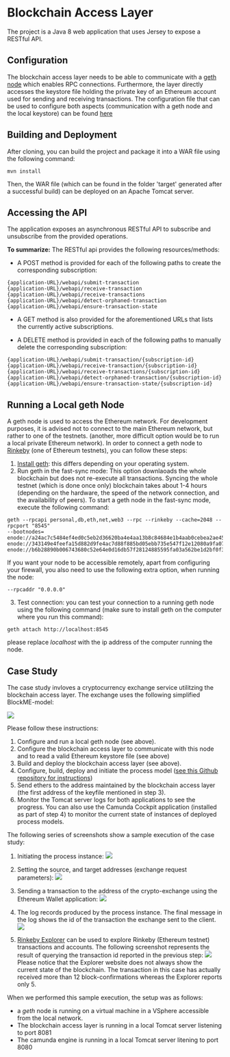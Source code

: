 # Blockchain Access Layer
The project is a Java 8 web application that uses Jersey to expose a RESTful API.

## Configuration
The blockchain access layer needs to be able to communicate with a [geth node](https://github.com/ethereum/go-ethereum)
which enables RPC connections.
Furthermore, the layer directly accesses the keystore file holding the private key of an Ethereum account used for sending
and receiving transactions.
The configuration file that can be used to configure both aspects (communication with a geth node and the local keystore) can be found 
[here](src/main/resources/config.properties)


## Building and Deployment
After cloning, you can build the project and package it into a WAR
file using the following command:
```
mvn install
```
Then, the WAR file (which can be found in the folder 'target' generated after 
a successful build) can be deployed on an Apache Tomcat server.

## Accessing the API
The application exposes an asynchronous RESTful API to subscribe and unsubscribe from the provided operations.

**To summarize:**
The RESTful api provides the following resources/methods: 
* A POST method is provided for each of the following
paths to create the corresponding subscription:

```
{application-URL}/webapi/submit-transaction
{application-URL}/webapi/receive-transaction
{application-URL}/webapi/receive-transactions
{application-URL}/webapi/detect-orphaned-transaction
{application-URL}/webapi/ensure-transaction-state
```

* A GET method is also provided for the aforementioned URLs that lists the currently active subscriptions.

* A DELETE method is provided in each of the following
paths to manually delete the corresponding subscription:

```
{application-URL}/webapi/submit-transaction/{subscription-id}
{application-URL}/webapi/receive-transaction/{subscription-id}
{application-URL}/webapi/receive-transactions/{subscription-id}
{application-URL}/webapi/detect-orphaned-transaction/{subscription-id}
{application-URL}/webapi/ensure-transaction-state/{subscription-id}
```

## Running a Local geth Node
A geth node is used to access the Ethereum network. For development purposes, it is advised
not to connect to the main Ethereum network, but rather to one of the testnets.
(another, more difficult option would be to run a local private Ethereum network).
In order to connect a geth node to [Rinkeby](https://www.rinkeby.io) (one of Ethereum testnets), you can follow these steps:

1. [Install geth](https://github.com/ethereum/go-ethereum/wiki/Installing-Geth):
 this differs depending on your operating system.
2. Run geth in the fast-sync mode: This option downlaoads the whole blockchain but does not re-execute all transactions. Syncing
the whole testnet (which is done once only) blockchain takes about 1-4 hours (depending on the hardware, the speed of the network 
connection, and the availability of peers).
To start a geth node in the fast-sync mode, execute the following command:
```
geth --rpcapi personal,db,eth,net,web3 --rpc --rinkeby --cache=2048 --rpcport "8545"
--bootnodes=
enode://a24ac7c5484ef4ed0c5eb2d36620ba4e4aa13b8c84684e1b4aab0cebea2ae45cb4d375b77eab56516d34bfbd3c1a833fc51296ff084b770b94fb9028c4d25ccf@52.169.42.101:30303,
enode://343149e4feefa15d882d9fe4ac7d88f885bd05ebb735e547f12e12080a9fa07c8014ca6fd7f373123488102fe5e34111f8509cf0b7de3f5b44339c9f25e87cb8@52.3.158.184:30303,
enode://b6b28890b006743680c52e64e0d16db57f28124885595fa03a562be1d2bf0f3a1da297d56b13da25fb992888fd556d4c1a27b1f39d531bde7de1921c90061cc6@159.89.28.211:30303
```
If you want your node to be accessible remotely, apart from configuring your firewall, you also need to use the following extra option,
 when running the node:
```
--rpcaddr "0.0.0.0"
```
3. Test connection: you can test your connection to a running geth node using the following command
(make sure to install geth on the computer where you run this command):
```
geth attach http://localhost:8545
```
please replace _localhost_ with the ip address of the computer running the node.

## Case Study
The case study invloves a cryptocurrency exchange service utilitzing the blockchain access layer.
The exchange uses the following simplified BlockME-model:

![](src/main/resources/images/original-model.png)

Please follow these instructions:
1. Configure and run a local geth node (see above).
2. Configure the blockchain access layer to communicate with this node and to read a valid Ethereum keystore file (see above)
3. Build and deploy the blockchain access layer (see above).
4. Configure, build, deploy and initiate the process model ([see this Github repository for instructions](https://github.com/ghareeb-falazi/BlockME-UseCase))
5. Send ethers to the address maintained by the blockchain access layer (the first address of the keyfile mentioned in step 3).
6. Monitor the Tomcat server logs for both applications to see the progress. You can also use the 
Camunda Cockpit application (installed as part of step 4) to monitor the current state of instances of deployed process models.

The following series of screenshots show a sample execution of the case study:

 1. Initiating the process instance:
 ![](src/main/resources/images/start.png)
 
 2. Setting the source, and target addresses (exchange request parameters):
 ![](src/main/resources/images/input-params.png)
 
 3. Sending a transaction to the address of the crypto-exchange using the Ethereum Wallet application:
 ![](src/main/resources/images/send-transaction-form.png)
 
 4. The log records produced by the process instance. The final message in the log shows the id of the transaction
 the exchange sent to the client.
 ![](src/main/resources/images/log.png)
 
 5. [Rinkeby Explorer](https://www.rinkeby.io/#explorer) can be used to explore Rinkeby (Ethereum testnet) transactions and accounts.
 The following screenshot represents the result of querying the transaction id reported in the previous step:
 ![](src/main/resources/images/rinkeby.png)
 Please notice that the Explorer website does not always show the current state of the blockchain. The transaction in this case has actually
 received more than 12 block-confirmations whereas the Explorer reports only 5.
 
 When we performed this sample execution, the setup was as follows:
 
* a _geth_ node is running on a virtual machine in a VSphere accessible from the local network.
* The blockchain access layer is running in a local Tomcat server listening to port 8081
* The camunda engine is running in a local Tomcat server litening to port 8080